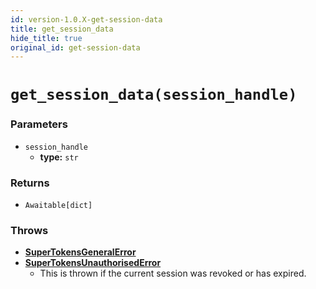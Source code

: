 ```yaml
---
id: version-1.0.X-get-session-data
title: get_session_data
hide_title: true
original_id: get-session-data
---
```


# `get_session_data(session_handle)`

### Parameters
- `session_handle`
    - **type:** `str`

### Returns
- `Awaitable[dict]`

### Throws
- **[SuperTokensGeneralError](./error-handling/general-error)**
- **[SuperTokensUnauthorisedError](./error-handling/unauthorised)**
    - This is thrown if the current session was revoked or has expired.